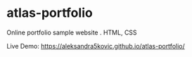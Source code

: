 # atlas-portfolio

Online portfolio sample website   .   HTML, CSS

Live Demo: https://aleksandra5kovic.github.io/atlas-portfolio/
